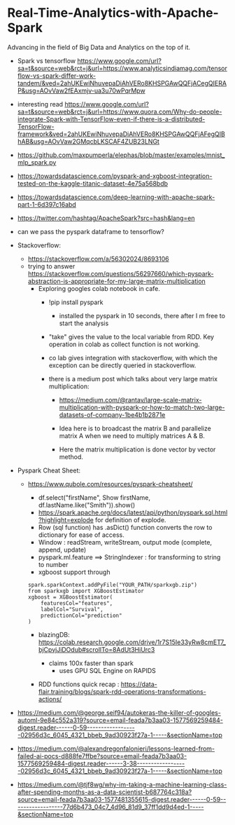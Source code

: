 # Real-Time-Analytics-with-Apache-Spark
Advancing in the field of Big Data and Analytics on the top of it.

* Spark vs tensorflow
https://www.google.com/url?sa=t&source=web&rct=j&url=https://www.analyticsindiamag.com/tensorflow-vs-spark-differ-work-tandem/&ved=2ahUKEwiNhuvepaDiAhVERo8KHSPGAwQQFjACegQIERAP&usg=AOvVaw2fEAxmjv-ua3u70wPqrMpw

* interesting read
https://www.google.com/url?sa=t&source=web&rct=j&url=https://www.quora.com/Why-do-people-integrate-Spark-with-TensorFlow-even-if-there-is-a-distributed-TensorFlow-framework&ved=2ahUKEwiNhuvepaDiAhVERo8KHSPGAwQQFjAFegQIBhAB&usg=AOvVaw2GMqcbLKSCAF4ZUB23LNGt
* https://github.com/maxpumperla/elephas/blob/master/examples/mnist_mlp_spark.py
* https://towardsdatascience.com/pyspark-and-xgboost-integration-tested-on-the-kaggle-titanic-dataset-4e75a568bdb
* https://towardsdatascience.com/deep-learning-with-apache-spark-part-1-6d397c16abd
* https://twitter.com/hashtag/ApacheSpark?src=hash&lang=en

* can we pass the pyspark dataframe to tensorflow?

* Stackoverflow:

  * https://stackoverflow.com/a/56302024/8693106
  * trying to answer https://stackoverflow.com/questions/56297660/which-pyspark-abstraction-is-appropriate-for-my-large-matrix-multiplication
     * Exploring googles colab notebook in cafe.
        * !pip install pyspark
          * installed the pyspark in 10 seconds, there after I m free to start the analysis
          
        * "take" gives the value to the local variable from RDD. Key operation in colab as collect function is not working.
        * co lab gives integration with stackoverflow, with which the exception can be directly queried in stackoverflow.
        * there is a medium post which talks about very large matrix multiplication:
          * https://medium.com/@rantav/large-scale-matrix-multiplication-with-pyspark-or-how-to-match-two-large-datasets-of-company-1be4b1b2871e
           
          * Idea here is to broadcast the matrix B and parallelize matrix A when we need to multiply matrices A & B.
          * Here the matrix multiplication is done vector by vector method.

* Pyspark Cheat Sheet:
  * https://www.qubole.com/resources/pyspark-cheatsheet/
    * df.select("firstName",  Show firstName, df.lastName.like("Smith")).show()
    * https://spark.apache.org/docs/latest/api/python/pyspark.sql.html?highlight=explode for definition of explode.
    * Row (sql function) has .asDict() function converts the row to dictionary for ease of access.
    * Window : readStream, writeStream, output mode (complete, append, update)
    * pyspark.ml.feature ==> StringIndexer : for transforming to string to number 
    * xgboost support through 
    
    ```
    spark.sparkContext.addPyFile("YOUR_PATH/sparkxgb.zip")
    from sparkxgb import XGBoostEstimator
    xgboost = XGBoostEstimator(
        featuresCol="features", 
        labelCol="Survival", 
        predictionCol="prediction"
    )
    ```
    * blazingDB: https://colab.research.google.com/drive/1r7S15Ie33yRw8cmET7_bjCpvjJiDOdub#scrollTo=8AdUt3HiUrc3
      * claims 100x faster than spark
        * uses GPU SQL Engine on RAPIDS
        
    * RDD functions quick recap : https://data-flair.training/blogs/spark-rdd-operations-transformations-actions/

* https://medium.com/@george.seif94/autokeras-the-killer-of-googles-automl-9e84c552a319?source=email-feada7b3aa03-1577569259484-digest.reader------0-59------------------02956d3c_6045_4321_bbeb_9ad30923f27a-1-----&sectionName=top
* https://medium.com/@alexandregonfalonieri/lessons-learned-from-failed-ai-pocs-d888fe7ffbe?source=email-feada7b3aa03-1577569259484-digest.reader------3-38------------------02956d3c_6045_4321_bbeb_9ad30923f27a-1-----&sectionName=top
* https://medium.com/@tjf8wg/why-im-taking-a-machine-learning-class-after-spending-months-as-a-data-scientist-b687764c318a?source=email-feada7b3aa03-1577481355615-digest.reader------0-59------------------77d6b473_04c7_4d96_81d9_37ff1dd9d4ed-1-----&sectionName=top
